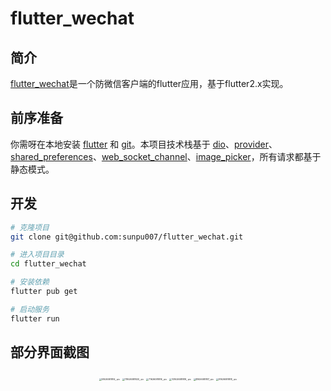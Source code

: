 # flutter_wechat

## 简介

[flutter_wechat](https://github.com/sunpu007/flutter_wechat)是一个防微信客户端的flutter应用，基于flutter2.x实现。

## 前序准备

你需呀在本地安装 [flutter](https://flutter.dev/docs/get-started/install) 和 [git](https://git-scm.com/)。本项目技术栈基于 [dio](https://pub.dev/packages/dio)、[provider](https://pub.dev/packages/provider)、[shared_preferences](https://pub.dev/packages/shared_preferences)、[web_socket_channel](https://pub.dev/packages/web_socket_channel)、[image_picker](https://pub.dev/packages/image_picker)，所有请求都基于静态模式。

## 开发

```bash
# 克隆项目
git clone git@github.com:sunpu007/flutter_wechat.git

# 进入项目目录
cd flutter_wechat

# 安装依赖
flutter pub get

# 启动服务
flutter run
```
## 部分界面截图

<center>
<img src="https://user-images.githubusercontent.com/20461171/125264089-2301ed00-e336-11eb-8f3a-e5b96062cda0.jpg" alt="51626081814_ pic" style="zoom: 25%;" />
<img src="https://user-images.githubusercontent.com/20461171/125264146-2eedaf00-e336-11eb-8609-9d2c72035d6c.jpg" alt="111626081820_ pic" style="zoom:25%;" />
<img src="https://user-images.githubusercontent.com/20461171/125264157-32813600-e336-11eb-9841-340dff3af608.jpg" alt="71626081816_ pic" style="zoom:25%;" />
<img src="https://user-images.githubusercontent.com/20461171/125264179-37de8080-e336-11eb-8fa3-bca89558cd29.jpg" alt="101626081819_ pic" style="zoom:25%;" />
<img src="https://user-images.githubusercontent.com/20461171/125264207-3d3bcb00-e336-11eb-9434-617b84478b00.jpg" alt="81626081817_ pic" style="zoom:25%;" />
<img src="https://user-images.githubusercontent.com/20461171/125264221-4036bb80-e336-11eb-99a2-104125688c16.jpg" alt="91626081818_ pic" style="zoom:25%;" />
</center>


